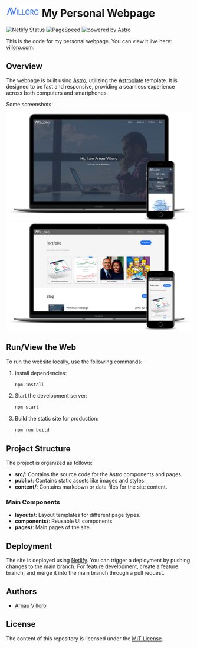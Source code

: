 # <img src="images/logo.png" alt="logo_villoro" width="90px"/> My Personal Webpage

[![Netlify Status](https://api.netlify.com/api/v1/badges/6f3b0fb4-f908-426f-b880-6629be37bc4b/deploy-status)](https://app.netlify.com/sites/villoro/deploys)
[![PageSpeed](https://img.shields.io/badge/PageSpeed-95%25-brightgreen.svg)](https://developers.google.com/speed/pagespeed/insights/?url=villoro.com)
[![powered by Astro](https://img.shields.io/badge/powered_by-Astro-orange.svg)](https://astro.build/)

This is the code for my personal webpage. You can view it live here: [villoro.com](https://villoro.com/).

## Overview
The webpage is built using [Astro](https://astro.build/), utilizing the [Astroplate](https://github.com/zeon-studio/astroplate) template. It is designed to be fast and responsive, providing a seamless experience across both computers and smartphones.

Some screenshots:

![home](images/mockup_1.jpg)
![about](images/mockup_2.jpg)

## Run/View the Web
To run the website locally, use the following commands:

1. Install dependencies:

    ```bash
    npm install
    ```

2. Start the development server:

    ```bash
    npm start
    ```

3. Build the static site for production:

    ```bash
    npm run build
    ```

## Project Structure
The project is organized as follows:

- **src/**: Contains the source code for the Astro components and pages.
- **public/**: Contains static assets like images and styles.
- **content/**: Contains markdown or data files for the site content.

### Main Components
- **layouts/**: Layout templates for different page types.
- **components/**: Reusable UI components.
- **pages/**: Main pages of the site.

## Deployment
The site is deployed using [Netlify](https://www.netlify.com/). You can trigger a deployment by pushing changes to the main branch. For feature development, create a feature branch, and merge it into the main branch through a pull request.

## Authors
* [Arnau Villoro](https://villoro.com)

## License
The content of this repository is licensed under the [MIT License](https://opensource.org/licenses/MIT).
